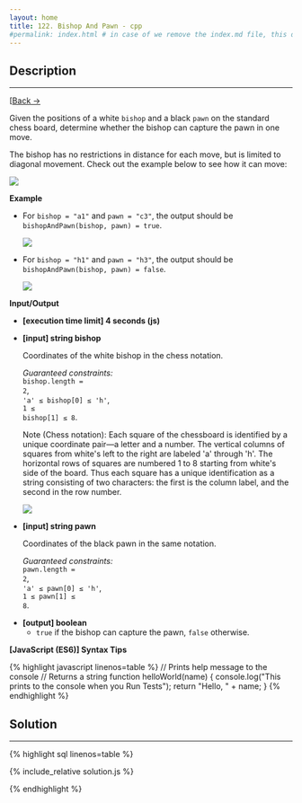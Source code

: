 ```yaml
---
layout: home
title: 122. Bishop And Pawn - cpp
#permalink: index.html # in case of we remove the index.md file, this doc will be the index page
---
```


<div class="row">
<div class="columnStmt" markdown="1">

## Description

---

[[Back -> ](../README.md)

Given the positions of a white <code>bishop</code> and a black <code>pawn</code> on the standard chess board, determine whether the bishop can capture the pawn in one move.

The bishop has no restrictions in distance for each move, but is limited to diagonal movement. Check out the example below to see how it can move:

![](./images/example.jpg)

**Example**

- For <code>bishop = "a1"</code> and <code>pawn = "c3"</code>, the output should be
  <code>bishopAndPawn(bishop, pawn) = true</code>.

  ![](./images/ex1.jpg)

- For <code>bishop = "h1"</code> and <code>pawn = "h3"</code>, the output should be
  <code>bishopAndPawn(bishop, pawn) = false</code>.

  ![](./images/ex2.jpg)

**Input/Output**

- **[execution time limit] 4 seconds (js)**

- **[input] string bishop**

  Coordinates of the white bishop in the chess notation.<br>

  _Guaranteed constraints:_<br>
  <code>bishop.length = 2</code>,<br>
  <code>'a' ≤ bishop[0] ≤ 'h'</code>,<br>
  <code>1 ≤ bishop[1] ≤ 8</code>.

  Note (Chess notation): Each square of the chessboard is identified by a unique coordinate pair—a letter and a number. The vertical columns of squares from white's left to the right are labeled 'a' through 'h'. The horizontal rows of squares are numbered 1 to 8 starting from white's side of the board. Thus each square has a unique identification as a string consisting of two characters: the first is the column label, and the second in the row number.

  ![](./images/note.png)

- **[input] string pawn**

  Coordinates of the black pawn in the same notation.<br>

  _Guaranteed constraints:_<br>
  <code>pawn.length = 2</code>,<br>
  <code>'a' ≤ pawn[0] ≤ 'h'</code>,<br>
  <code>1 ≤ pawn[1] ≤ 8</code>.

* **[output] boolean**
  - <code>true</code> if the bishop can capture the pawn, <code>false</code> otherwise.

**[JavaScript (ES6)] Syntax Tips**

{% highlight javascript linenos=table %}
// Prints help message to the console
// Returns a string
function helloWorld(name) {
console.log("This prints to the console when you Run Tests");
return "Hello, " + name;
}
{% endhighlight %}

</div>
<div class="columnSol" markdown="1">

## Solution

---

{% highlight sql linenos=table %}

{% include_relative solution.js %}

{% endhighlight %}

</div>
</div>
